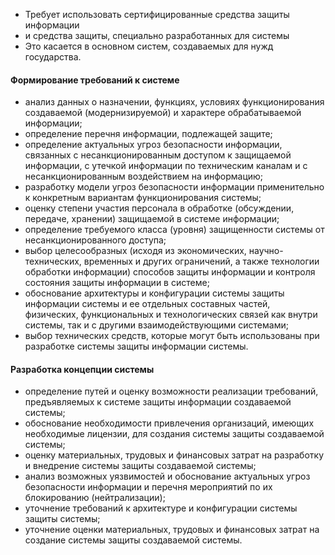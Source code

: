 
- Требует использовать сертифицированные средства защиты информации
- и средства защиты, специально разработанных для системы
- Это касается в основном систем, создаваемых для нужд государства.

#### Формирование требований к системе

- анализ данных о назначении, функциях, условиях функционирования создаваемой (модернизируемой) и характере обрабатываемой информации;
- определение перечня информации, подлежащей защите;
- определение актуальных угроз безопасности информации, связанных с несанкционированным доступом к защищаемой информации, с утечкой информации по техническим каналам и с несанкционированным воздействием на информацию;
- разработку модели угроз безопасности информации применительно к конкретным вариантам функционирования системы;
- оценку степени участия персонала в обработке (обсуждении, передаче, хранении) защищаемой в системе информации;
- определение требуемого класса (уровня) защищенности системы от несанкционированного доступа;
- выбор целесообразных (исходя из экономических, научно-технических, временных и других ограничений, а также технологии обработки информации) способов защиты информации и контроля состояния защиты информации в системе;
- обоснование архитектуры и конфигурации системы защиты информации системы и ее отдельных составных частей, физических, функциональных и технологических связей как внутри системы, так и с другими взаимодействующими системами;
- выбор технических средств, которые могут быть использованы при разработке системы защиты информации системы.

#### Разработка концепции системы

- определение путей и оценку возможности реализации требований, предъявляемых к системе защиты информации создаваемой системы;
- обоснование необходимости привлечения организаций, имеющих необходимые лицензии, для создания системы защиты создаваемой системы;
- оценку материальных, трудовых и финансовых затрат на разработку и внедрение системы защиты создаваемой системы;
- анализ возможных уязвимостей и обоснование актуальных угроз безопасности информации и перечня мероприятий по их блокированию (нейтрализации);
- уточнение требований к архитектуре и конфигурации системы защиты системы;
- уточнение оценки материальных, трудовых и финансовых затрат на создание системы защиты создаваемой системы.

